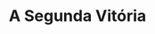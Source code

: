 ---
ref: sol-030-0098
title: ["A Segunda Vitória"]
author_name: ["Paulo-Guilherme"]
publisher: ["Livraria Clássica Editora"]
year: "y1962"
origin: ["Portugal"]
formats: ["book, book-cover"]
disciplines: ["graphic-design"]
tags:
layout: artifact
status: ["scan"]
published: false
int_published: false
image_count:
date_added: 2023-06-16
batch:
---